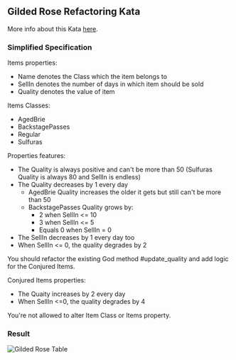## Gilded Rose Refactoring Kata

More info about this Kata [here](https://github.com/emilybache/GildedRose-Refactoring-Kata).

### Simplified Specification

Items properties:
* Name denotes the Class which the item belongs to
* SellIn denotes the number of days in which item should be sold
* Quality denotes the value of item

Items Classes:
* AgedBrie
* BackstagePasses
* Regular
* Sulfuras

Properties features:
* The Quality is always positive and can't be more than 50 (Sulfuras Quality is always 80 and SellIn is endless)
* The Quality decreases by 1 every day 
  * AgedBrie Quality increases the older it gets but still can't be more than 50
  * BackstagePasses Quality grows by:
    * 2 when SellIn <= 10
    * 3 when SellIn <= 5
    * Equals 0 when SellIn = 0 
* The SellIn decreases by 1 every day too 
* When SellIn <= 0, the quality degrades by 2 

You should refactor the existing God method #update_quality and add logic for the Conjured Items.

Conjured Items properties:
* The Quaity increases by 2 every day
* When SellIn <=0, the quality degrades by 4

You're not allowed to alter Item Class or Items property.

### Result

![Gilded Rose Table](https://i.imgur.com/RnYHT3F.png)
